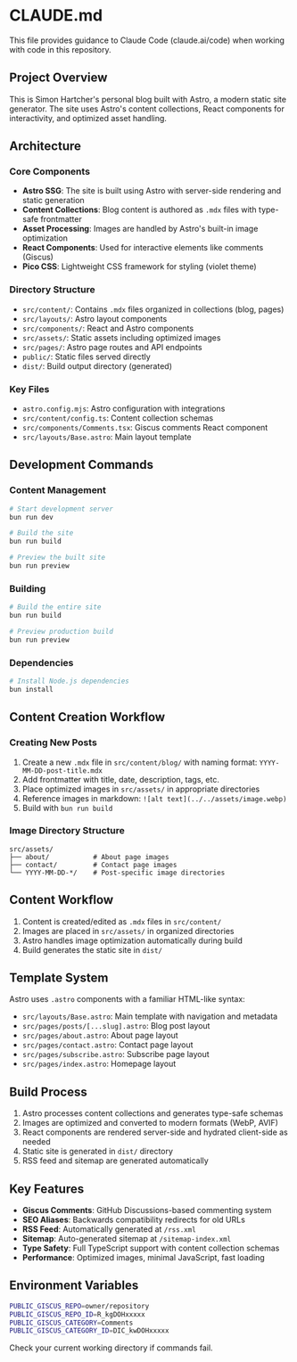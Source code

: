 # CLAUDE.md

This file provides guidance to Claude Code (claude.ai/code) when working with code in this repository.

## Project Overview

This is Simon Hartcher's personal blog built with Astro, a modern static site generator. The site uses Astro's content collections, React components for interactivity, and optimized asset handling.

## Architecture

### Core Components
- **Astro SSG**: The site is built using Astro with server-side rendering and static generation
- **Content Collections**: Blog content is authored as `.mdx` files with type-safe frontmatter
- **Asset Processing**: Images are handled by Astro's built-in image optimization
- **React Components**: Used for interactive elements like comments (Giscus)
- **Pico CSS**: Lightweight CSS framework for styling (violet theme)

### Directory Structure
- `src/content/`: Contains `.mdx` files organized in collections (blog, pages)
- `src/layouts/`: Astro layout components
- `src/components/`: React and Astro components
- `src/assets/`: Static assets including optimized images
- `src/pages/`: Astro page routes and API endpoints
- `public/`: Static files served directly
- `dist/`: Build output directory (generated)

### Key Files
- `astro.config.mjs`: Astro configuration with integrations
- `src/content/config.ts`: Content collection schemas
- `src/components/Comments.tsx`: Giscus comments React component
- `src/layouts/Base.astro`: Main layout template

## Development Commands

### Content Management
```bash
# Start development server
bun run dev

# Build the site
bun run build

# Preview the built site
bun run preview
```

### Building
```bash
# Build the entire site
bun run build

# Preview production build
bun run preview
```

### Dependencies
```bash
# Install Node.js dependencies
bun install
```

## Content Creation Workflow

### Creating New Posts
1. Create a new `.mdx` file in `src/content/blog/` with naming format: `YYYY-MM-DD-post-title.mdx`
2. Add frontmatter with title, date, description, tags, etc.
3. Place optimized images in `src/assets/` in appropriate directories
4. Reference images in markdown: `![alt text](../../assets/image.webp)`
5. Build with `bun run build`

### Image Directory Structure
```
src/assets/
├── about/           # About page images
├── contact/         # Contact page images
└── YYYY-MM-DD-*/    # Post-specific image directories
```

## Content Workflow

1. Content is created/edited as `.mdx` files in `src/content/`
2. Images are placed in `src/assets/` in organized directories
3. Astro handles image optimization automatically during build
4. Build generates the static site in `dist/`

## Template System

Astro uses `.astro` components with a familiar HTML-like syntax:
- `src/layouts/Base.astro`: Main template with navigation and metadata
- `src/pages/posts/[...slug].astro`: Blog post layout
- `src/pages/about.astro`: About page layout
- `src/pages/contact.astro`: Contact page layout
- `src/pages/subscribe.astro`: Subscribe page layout
- `src/pages/index.astro`: Homepage layout

## Build Process

1. Astro processes content collections and generates type-safe schemas
2. Images are optimized and converted to modern formats (WebP, AVIF)
3. React components are rendered server-side and hydrated client-side as needed
4. Static site is generated in `dist/` directory
5. RSS feed and sitemap are generated automatically

## Key Features

- **Giscus Comments**: GitHub Discussions-based commenting system
- **SEO Aliases**: Backwards compatibility redirects for old URLs
- **RSS Feed**: Automatically generated at `/rss.xml`
- **Sitemap**: Auto-generated sitemap at `/sitemap-index.xml`
- **Type Safety**: Full TypeScript support with content collection schemas
- **Performance**: Optimized images, minimal JavaScript, fast loading

## Environment Variables

```bash
PUBLIC_GISCUS_REPO=owner/repository
PUBLIC_GISCUS_REPO_ID=R_kgDOHxxxxx
PUBLIC_GISCUS_CATEGORY=Comments
PUBLIC_GISCUS_CATEGORY_ID=DIC_kwDOHxxxxx
```

Check your current working directory if commands fail.